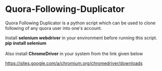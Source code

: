 # Quora-Following-Duplicator
Quora Following Duplicator is a python script which can be used to clone following of any quora user into one's account.

Install **selenium webdriver** in your environment before running this script.
   <br>
     **pip install selenium**
   <br>
   <br>
Also install **ChromeDriver** in your system from the link given below
   <br>
  
   https://sites.google.com/a/chromium.org/chromedriver/downloads
